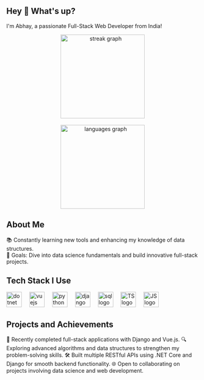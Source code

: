 <h2 align="left">Hey 👋 What's up?</h2>
<p align="left">I'm Abhay, a passionate Full-Stack Web Developer from India!</p>
<div align="center"> <img src="https://streak-stats.demolab.com?user=aabhay007&locale=en&mode=daily&theme=dark&hide_border=false&border_radius=5&order=3" height="220" alt="streak graph" /> </div> </br> <div align="center"> <img src="https://github-readme-stats.vercel.app/api/top-langs?username=aabhay007&locale=en&hide_title=false&layout=compact&card_width=320&langs_count=10&theme=dracula&hide_border=false" height="220" alt="languages graph" /> </div> <h2 align="left">About Me</h2>
<p align="left">📚 Constantly learning new tools and enhancing my knowledge of data structures.<br>🎯 Goals: Dive into data science fundamentals and build innovative full-stack projects.</p>
<h2 align="left">Tech Stack I Use</h2>
<div align="left"> <img src="https://cdn.jsdelivr.net/gh/devicons/devicon@latest/icons/dotnetcore/dotnetcore-original.svg" height="40" alt="dotnet core logo" /> <img width="12" /> <img src="https://cdn.jsdelivr.net/gh/devicons/devicon/icons/vuejs/vuejs-original.svg" height="40" alt="vuejs logo" /> <img width="12" /> <img src="https://cdn.jsdelivr.net/gh/devicons/devicon/icons/python/python-original.svg" height="40" alt="python logo" /> <img width="12" /> <img src="https://cdn.jsdelivr.net/gh/devicons/devicon@latest/icons/django/django-plain.svg" height="40" alt="django logo" /> <img width="12" /> 
  <img src="https://cdn.jsdelivr.net/gh/devicons/devicon@latest/icons/mysql/mysql-original.svg"  height="40" alt="sql logo" /> <img width="12" />
  <img src="https://cdn.jsdelivr.net/gh/devicons/devicon@latest/icons/typescript/typescript-original.svg"  height="40" alt="TS logo" /> <img width="12" />
  <img src="https://cdn.jsdelivr.net/gh/devicons/devicon@latest/icons/javascript/javascript-original.svg"  height="40" alt="JS logo" /> <img width="12" />
</div>
<h2 align="left">Projects and Achievements</h2>
🌟 Recently completed full-stack applications with Django and Vue.js.
🔍 Exploring advanced algorithms and data structures to strengthen my problem-solving skills.
🛠️ Built multiple RESTful APIs using .NET Core and Django for smooth backend functionality.
🌐 Open to collaborating on projects involving data science and web development.
